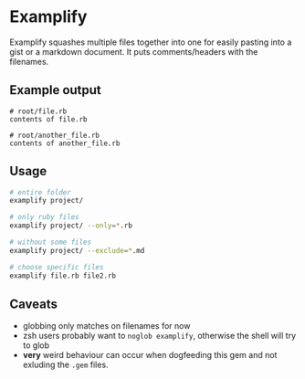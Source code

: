# Examplify

Examplify squashes multiple files together into one for easily pasting into a
gist or a markdown document. It puts comments/headers with the filenames.

## Example output

```
# root/file.rb
contents of file.rb

# root/another_file.rb
contents of another_file.rb
```

## Usage

```bash
# entire folder
examplify project/

# only ruby files
examplify project/ --only=*.rb

# without some files
examplify project/ --exclude=*.md

# choose specific files
examplify file.rb file2.rb
```

## Caveats

- globbing only matches on filenames for now
- zsh users probably want to `noglob examplify`, otherwise the shell will try to glob
- **very** weird behaviour can occur when dogfeeding this gem and not exluding the `.gem` files.
